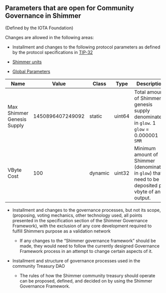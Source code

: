 ## Parameters that are open for Community Governance in Shimmer 

(Defined by the IOTA Foundation) 


Changes are allowed in the following areas:

- Installment and changes to the following protocol parameters as defined by the protocol specifications in [TIP-32](https://github.com/iotaledger/tips/blob/main/tips/TIP-0032/tip-0032.md#detailed-design)

- [Shimmer units](https://github.com/iotaledger/tips/blob/main/tips/TIP-0032/tip-0032.md#shimmer-units)

- [Global Parameters](https://github.com/iotaledger/tips/blob/main/tips/TIP-0032/tip-0032.md#global-parameters)
 
| Name                                  | Value            | Class   | Type   | Description                                                                                                                                                                               |
|---------------------------------------|------------------|---------|--------|-------------------------------------------------------------------------------------------------------------------------------------------------------------------------------------------| 
| Max Shimmer Genesis Supply            | 1450896407249092 | static  | uint64 | Total amount of Shimmer genesis supply denominated in `glow`. 1 `glow` = 0.000001 `SMR` 
| VByte Cost                            | 100              | dynamic | uint32 | Minimum amount of Shimmer (denominated in `glow`) that need to be deposited per vbyte of an output.                                                                                       |

- Installment and changes to the governance processes, but not its scope, (proposing, voting mechanics, other technology used, all points presented in the specification section of the Shimmer Governance Framework), with the exclusion of any core development required to fulfill Shimmers purpose as a validation network 
   - If any changes to the “Shimmer governance framework” should be made, they would need to follow the currently designed Governance Framework process in an attempt to change certain aspects of it.

- Installment and structure of governance processes used in the community Treasury DAO
   - The rules of how the Shimmer community treasury should operate can be proposed, defined, and decided on by using the Shimmer Governance Framework.
